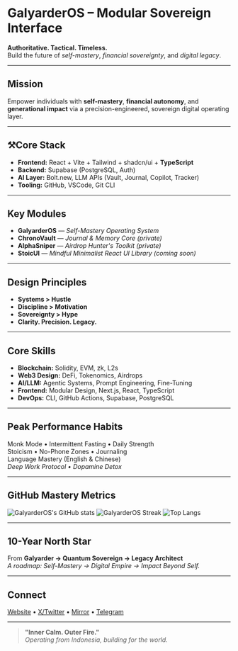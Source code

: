 # GalyarderOS – Modular Sovereign Interface

**Authoritative. Tactical. Timeless.**  
Build the future of _self-mastery_, _financial sovereignty_, and _digital legacy_.

---

## Mission

Empower individuals with **self-mastery**, **financial autonomy**, and **generational impact** via a precision-engineered, sovereign digital operating layer.

---

## ⚒Core Stack

- **Frontend:** React + Vite + Tailwind + shadcn/ui + **TypeScript**
- **Backend:** Supabase (PostgreSQL, Auth)
- **AI Layer:** Bolt.new, LLM APIs (Vault, Journal, Copilot, Tracker)
- **Tooling:** GitHub, VSCode, Git CLI

---

## Key Modules

- **GalyarderOS** — _Self-Mastery Operating System_
- **ChronoVault** — _Journal & Memory Core_ *(private)*
- **AlphaSniper** — _Airdrop Hunter's Toolkit_ *(private)*
- **StoicUI** — _Mindful Minimalist React UI Library_ *(coming soon)*

---

## Design Principles

- **Systems > Hustle**
- **Discipline > Motivation**
- **Sovereignty > Hype**
- **Clarity. Precision. Legacy.**

---

## Core Skills

- **Blockchain:** Solidity, EVM, zk, L2s
- **Web3 Design:** DeFi, Tokenomics, Airdrops
- **AI/LLM:** Agentic Systems, Prompt Engineering, Fine-Tuning
- **Frontend:** Modular Design, Next.js, React, TypeScript
- **DevOps:** CLI, GitHub Actions, Supabase, PostgreSQL

---

## Peak Performance Habits

Monk Mode • Intermittent Fasting • Daily Strength  
Stoicism • No-Phone Zones • Journaling  
Language Mastery (English & Chinese)  
_Deep Work Protocol • Dopamine Detox_

---

## GitHub Mastery Metrics

![GalyarderOS's GitHub stats](https://github-readme-stats.vercel.app/api?username=GalyarderOS&show_icons=true&hide_title=true&hide=stars,prs,issues&theme=dark&hide_border=true)
![GalyarderOS Streak](https://github-readme-streak-stats.herokuapp.com?user=GalyarderOS&theme=dark&hide_border=true)
![Top Langs](https://github-readme-stats.vercel.app/api/top-langs/?username=GalyarderOS&layout=compact&theme=dark&hide_border=true)

---

## 10-Year North Star

From **Galyarder → Quantum Sovereign → Legacy Architect**  
_A roadmap: Self-Mastery → Digital Empire → Impact Beyond Self._

---

## Connect

[Website](https://galyarder.my.id) • [X/Twitter](https://x.com/galyarder) • [Mirror](https://mirror.xyz/galyarder.eth) • [Telegram](https://t.me/galyarder)

---

> **"Inner Calm. Outer Fire."**  
> _Operating from Indonesia, building for the world._
